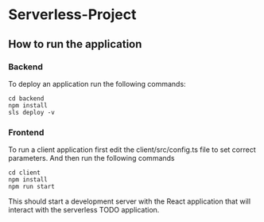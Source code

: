 # Serverless-Project

## How to run the application
### Backend
To deploy an application run the following commands:
```
cd backend
npm install
sls deploy -v
```
### Frontend
To run a client application first edit the client/src/config.ts file to set correct parameters. And then run the following commands
```
cd client
npm install
npm run start
```
This should start a development server with the React application that will interact with the serverless TODO application.
